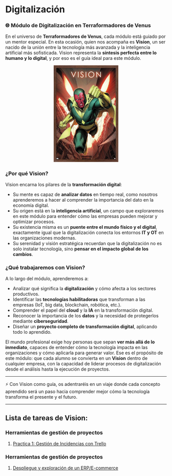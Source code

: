 # Digitalización


### 🌐 Módulo de Digitalización en Terraformadores de Venus

En el universo de **Terraformadores de Venus**, cada módulo está guiado por un mentor especial. En esta ocasión, quien nos acompaña es **Vision**, un ser nacido de la unión entre la tecnología más avanzada y la inteligencia artificial más sofisticada. Vision representa la **síntesis perfecta entre lo humano y lo digital**, y por eso es el guía ideal para este módulo.



<center>

<img src="vision.jpg" width="40%">

</center>



### ¿Por qué Vision?

Vision encarna los pilares de la **transformación digital**:

* Su mente es capaz de **analizar datos** en tiempo real, como nosotros aprenderemos a hacer al comprender la importancia del dato en la economía digital.
* Su origen está en la **inteligencia artificial**, un campo que exploraremos en este módulo para entender cómo las empresas pueden mejorar y optimizar procesos.
* Su existencia misma es un **puente entre el mundo físico y el digital**, exactamente igual que la digitalización conecta los entornos **IT y OT** en las organizaciones modernas.
* Su serenidad y visión estratégica recuerdan que la digitalización no es solo instalar tecnología, sino **pensar en el impacto global de los cambios**.

### ¿Qué trabajaremos con Vision?

A lo largo del módulo, aprenderemos a:

* Analizar qué significa la **digitalización** y cómo afecta a los sectores productivos.
* Identificar las **tecnologías habilitadoras** que transforman a las empresas (IoT, big data, blockchain, robótica, etc.).
* Comprender el papel del **cloud** y la **IA** en la transformación digital.
* Reconocer la importancia de los **datos** y la necesidad de protegerlos mediante **ciberseguridad**.
* Diseñar un **proyecto completo de transformación digital**, aplicando todo lo aprendido.



El mundo profesional exige hoy personas que sepan **ver más allá de lo inmediato**, capaces de entender cómo la tecnología impacta en las organizaciones y cómo aplicarla para generar valor. Ese es el propósito de este módulo: que cada alumno se convierta en un **Vision** dentro de cualquier empresa, con la capacidad de liderar procesos de digitalización desde el análisis hasta la ejecución de proyectos.


---

⚡ Con Vision como guía, os adentraréis en un viaje donde cada concepto aprendido será un paso hacia comprender mejor cómo la tecnología transforma el presente y el futuro.


---

## Lista de tareas de Vision:
### Herramientas de gestión de proyectos
1. [Practica 1:  Gestión de Incidencias con Trello](./Practica1/Practica1.md)


### Herramientas de gestión de proyectos
1. [Despliegue y exploración de un ERP/E-commerce](./Practica2/Practica2.md)
